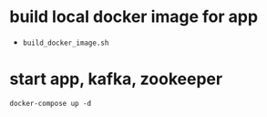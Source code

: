 # build local docker image for app
* `build_docker_image.sh`

# start app, kafka, zookeeper
`docker-compose up -d`
